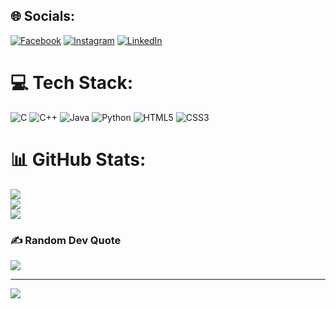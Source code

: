 
## 🌐 Socials:
[![Facebook](https://img.shields.io/badge/Facebook-%231877F2.svg?logo=Facebook&logoColor=white)](https://facebook.com/razujcs) [![Instagram](https://img.shields.io/badge/Instagram-%23E4405F.svg?logo=Instagram&logoColor=white)](https://instagram.com/r__a___z__u) [![LinkedIn](https://img.shields.io/badge/LinkedIn-%230077B5.svg?logo=linkedin&logoColor=white)](https://linkedin.com/in/razu000) 

# 💻 Tech Stack:
![C](https://img.shields.io/badge/c-%2300599C.svg?style=for-the-badge&logo=c&logoColor=white) ![C++](https://img.shields.io/badge/c++-%2300599C.svg?style=for-the-badge&logo=c%2B%2B&logoColor=white) ![Java](https://img.shields.io/badge/java-%23ED8B00.svg?style=for-the-badge&logo=java&logoColor=white) ![Python](https://img.shields.io/badge/python-3670A0?style=for-the-badge&logo=python&logoColor=ffdd54) ![HTML5](https://img.shields.io/badge/html5-%23E34F26.svg?style=for-the-badge&logo=html5&logoColor=white) ![CSS3](https://img.shields.io/badge/css3-%231572B6.svg?style=for-the-badge&logo=css3&logoColor=white)
# 📊 GitHub Stats:
![](https://github-readme-stats.vercel.app/api?username=RAZU-111&theme=tokyonight&hide_border=false&include_all_commits=true&count_private=true)<br/>
![](https://github-readme-streak-stats.herokuapp.com/?user=RAZU-111&theme=tokyonight&hide_border=false)<br/>
![](https://github-readme-stats.vercel.app/api/top-langs/?username=RAZU-111&theme=tokyonight&hide_border=false&include_all_commits=true&count_private=true&layout=compact)

### ✍️ Random Dev Quote
![](https://quotes-github-readme.vercel.app/api?type=horizontal&theme=radical)

---
[![](https://visitcount.itsvg.in/api?id=RAZU-111&icon=0&color=3)](https://visitcount.itsvg.in)

<!-- Proudly created with GPRM ( https://gprm.itsvg.in ) -->
